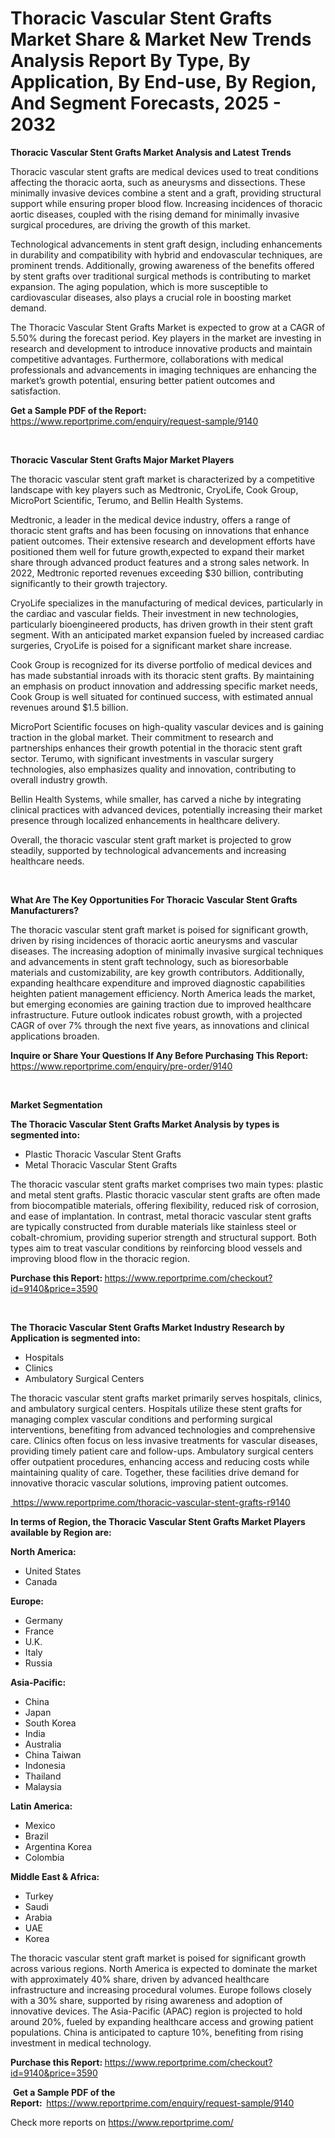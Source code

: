 <p><h1>Thoracic Vascular Stent Grafts Market Share & Market New Trends Analysis Report By Type, By Application, By End-use, By Region, And Segment Forecasts, 2025 - 2032</h1></p><p><strong>Thoracic Vascular Stent Grafts Market Analysis and Latest Trends</strong></p>
<p><p>Thoracic vascular stent grafts are medical devices used to treat conditions affecting the thoracic aorta, such as aneurysms and dissections. These minimally invasive devices combine a stent and a graft, providing structural support while ensuring proper blood flow. Increasing incidences of thoracic aortic diseases, coupled with the rising demand for minimally invasive surgical procedures, are driving the growth of this market. </p><p>Technological advancements in stent graft design, including enhancements in durability and compatibility with hybrid and endovascular techniques, are prominent trends. Additionally, growing awareness of the benefits offered by stent grafts over traditional surgical methods is contributing to market expansion. The aging population, which is more susceptible to cardiovascular diseases, also plays a crucial role in boosting market demand.</p><p>The Thoracic Vascular Stent Grafts Market is expected to grow at a CAGR of 5.50% during the forecast period. Key players in the market are investing in research and development to introduce innovative products and maintain competitive advantages. Furthermore, collaborations with medical professionals and advancements in imaging techniques are enhancing the market’s growth potential, ensuring better patient outcomes and satisfaction.</p></p>
<p><strong>Get a Sample PDF of the Report:&nbsp;</strong> <a href="https://www.reportprime.com/enquiry/request-sample/9140?utm_campaign=3222&utm_medium=2&utm_source=Github&utm_content=ia&utm_term=20032025&utm_id=thoracic-vascular-stent-grafts">https://www.reportprime.com/enquiry/request-sample/9140</a></p>
<p>&nbsp;</p>
<p><strong>Thoracic Vascular Stent Grafts Major Market Players</strong></p>
<p><p>The thoracic vascular stent graft market is characterized by a competitive landscape with key players such as Medtronic, CryoLife, Cook Group, MicroPort Scientific, Terumo, and Bellin Health Systems. </p><p>Medtronic, a leader in the medical device industry, offers a range of thoracic stent grafts and has been focusing on innovations that enhance patient outcomes. Their extensive research and development efforts have positioned them well for future growth,expected to expand their market share through advanced product features and a strong sales network. In 2022, Medtronic reported revenues exceeding $30 billion, contributing significantly to their growth trajectory.</p><p>CryoLife specializes in the manufacturing of medical devices, particularly in the cardiac and vascular fields. Their investment in new technologies, particularly bioengineered products, has driven growth in their stent graft segment. With an anticipated market expansion fueled by increased cardiac surgeries, CryoLife is poised for a significant market share increase.</p><p>Cook Group is recognized for its diverse portfolio of medical devices and has made substantial inroads with its thoracic stent grafts. By maintaining an emphasis on product innovation and addressing specific market needs, Cook Group is well situated for continued success, with estimated annual revenues around $1.5 billion.</p><p>MicroPort Scientific focuses on high-quality vascular devices and is gaining traction in the global market. Their commitment to research and partnerships enhances their growth potential in the thoracic stent graft sector. Terumo, with significant investments in vascular surgery technologies, also emphasizes quality and innovation, contributing to overall industry growth.</p><p>Bellin Health Systems, while smaller, has carved a niche by integrating clinical practices with advanced devices, potentially increasing their market presence through localized enhancements in healthcare delivery.</p><p>Overall, the thoracic vascular stent graft market is projected to grow steadily, supported by technological advancements and increasing healthcare needs.</p></p>
<p>&nbsp;</p>
<p><strong>What Are The Key Opportunities For Thoracic Vascular Stent Grafts Manufacturers?</strong></p>
<p><p>The thoracic vascular stent graft market is poised for significant growth, driven by rising incidences of thoracic aortic aneurysms and vascular diseases. The increasing adoption of minimally invasive surgical techniques and advancements in stent graft technology, such as bioresorbable materials and customizability, are key growth contributors. Additionally, expanding healthcare expenditure and improved diagnostic capabilities heighten patient management efficiency. North America leads the market, but emerging economies are gaining traction due to improved healthcare infrastructure. Future outlook indicates robust growth, with a projected CAGR of over 7% through the next five years, as innovations and clinical applications broaden.</p></p>
<p><strong>Inquire or Share Your Questions If Any Before Purchasing This Report:</strong> <a href="https://www.reportprime.com/enquiry/pre-order/9140?utm_campaign=3222&utm_medium=2&utm_source=Github&utm_content=ia&utm_term=20032025&utm_id=thoracic-vascular-stent-grafts">https://www.reportprime.com/enquiry/pre-order/9140</a></p>
<p>&nbsp;</p>
<p><strong>Market Segmentation</strong></p>
<p><strong>The Thoracic Vascular Stent Grafts Market Analysis by types is segmented into:</strong></p>
<p><ul><li>Plastic Thoracic Vascular Stent Grafts</li><li>Metal Thoracic Vascular Stent Grafts</li></ul></p>
<p><p>The thoracic vascular stent grafts market comprises two main types: plastic and metal stent grafts. Plastic thoracic vascular stent grafts are often made from biocompatible materials, offering flexibility, reduced risk of corrosion, and ease of implantation. In contrast, metal thoracic vascular stent grafts are typically constructed from durable materials like stainless steel or cobalt-chromium, providing superior strength and structural support. Both types aim to treat vascular conditions by reinforcing blood vessels and improving blood flow in the thoracic region.</p></p>
<p><strong>Purchase this Report:&nbsp;</strong><a href="https://www.reportprime.com/checkout?id=9140&price=3590&utm_campaign=3222&utm_medium=2&utm_source=Github&utm_content=ia&utm_term=20032025&utm_id=thoracic-vascular-stent-grafts">https://www.reportprime.com/checkout?id=9140&price=3590</a></p>
<p>&nbsp;</p>
<p><strong>The Thoracic Vascular Stent Grafts Market Industry Research by Application is segmented into:</strong></p>
<p><ul><li>Hospitals</li><li>Clinics</li><li>Ambulatory Surgical Centers</li></ul></p>
<p><p>The thoracic vascular stent grafts market primarily serves hospitals, clinics, and ambulatory surgical centers. Hospitals utilize these stent grafts for managing complex vascular conditions and performing surgical interventions, benefiting from advanced technologies and comprehensive care. Clinics often focus on less invasive treatments for vascular diseases, providing timely patient care and follow-ups. Ambulatory surgical centers offer outpatient procedures, enhancing access and reducing costs while maintaining quality of care. Together, these facilities drive demand for innovative thoracic vascular solutions, improving patient outcomes.</p></p>
<p><a href="https://www.reportprime.com/thoracic-vascular-stent-grafts-r9140?utm_campaign=3222&utm_medium=2&utm_source=Github&utm_content=ia&utm_term=20032025&utm_id=thoracic-vascular-stent-grafts">&nbsp;https://www.reportprime.com/thoracic-vascular-stent-grafts-r9140</a></p>
<p><strong>In terms of Region, the Thoracic Vascular Stent Grafts Market Players available by Region are:</strong></p>
<p>
    <p> <strong> North America: </strong>
        <ul>
            <li>United States</li>
            <li>Canada</li>
        </ul>
        </p> 
    <p> <strong> Europe: </strong>
        <ul>
            <li>Germany</li>
            <li>France</li>
            <li>U.K.</li>
            <li>Italy</li>
            <li>Russia</li>
        </ul>
        </p> 
    <p> <strong> Asia-Pacific: </strong>
        <ul>
            <li>China</li>
            <li>Japan</li>
            <li>South Korea</li>
            <li>India</li>
            <li>Australia</li>
            <li>China Taiwan</li>
            <li>Indonesia</li>
            <li>Thailand</li>
            <li>Malaysia</li>
        </ul>
        </p> 
    <p> <strong> Latin America: </strong>
        <ul>
            <li>Mexico</li>
            <li>Brazil</li>
            <li>Argentina Korea</li>
            <li>Colombia</li>
        </ul>
        </p> 
    <p> <strong> Middle East & Africa: </strong>
        <ul>
            <li>Turkey</li>
            <li>Saudi</li>
            <li>Arabia</li>
            <li>UAE</li>
            <li>Korea</li>
        </ul>
    </p>
    </p>
<p><p>The thoracic vascular stent graft market is poised for significant growth across various regions. North America is expected to dominate the market with approximately 40% share, driven by advanced healthcare infrastructure and increasing procedural volumes. Europe follows closely with a 30% share, supported by rising awareness and adoption of innovative devices. The Asia-Pacific (APAC) region is projected to hold around 20%, fueled by expanding healthcare access and growing patient populations. China is anticipated to capture 10%, benefiting from rising investment in medical technology.</p></p>
<p><strong>Purchase this Report: </strong><a href="https://www.reportprime.com/checkout?id=9140&price=3590&utm_campaign=3222&utm_medium=2&utm_source=Github&utm_content=ia&utm_term=20032025&utm_id=thoracic-vascular-stent-grafts">https://www.reportprime.com/checkout?id=9140&price=3590</a></p>
<p>&nbsp;<strong>Get a Sample PDF of the Report:&nbsp;&nbsp;</strong><a href="https://www.reportprime.com/enquiry/request-sample/9140?utm_campaign=3222&utm_medium=2&utm_source=Github&utm_content=ia&utm_term=20032025&utm_id=thoracic-vascular-stent-grafts">https://www.reportprime.com/enquiry/request-sample/9140</a></p>
<p><strong></strong></p>
<p>Check more reports on <a href="https://www.reportprime.com/?utm_campaign=3222&utm_medium=2&utm_source=Github&utm_content=ia&utm_term=20032025&utm_id=thoracic-vascular-stent-grafts">https://www.reportprime.com/</a></p>
